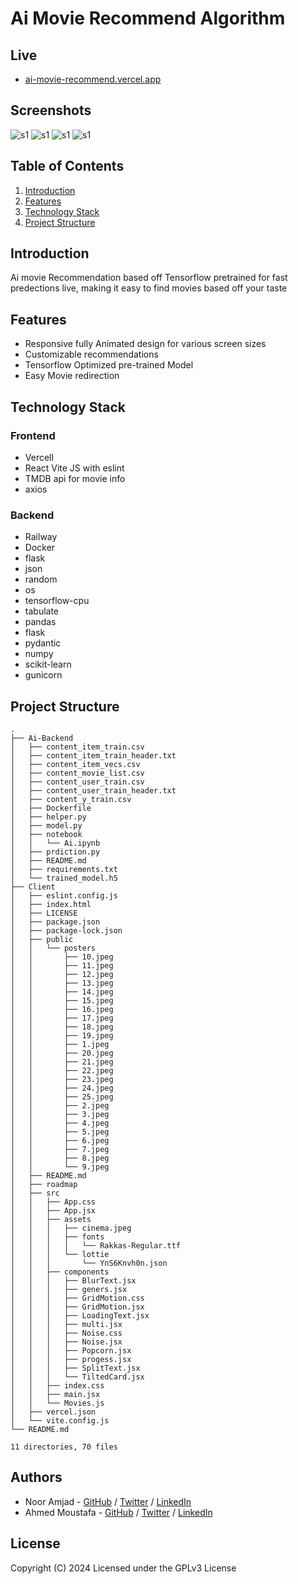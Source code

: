 # Ai Movie Recommend Algorithm

## Live

- [ai-movie-recommend.vercel.app](https://ai-movie-recommend.vercel.app/)


## Screenshots
![s1](.res/s1.png)
![s1](.res/s2.png)
![s1](.res/s3.png)
![s1](.res/s4.png)



## Table of Contents

1. [Introduction](#introduction)
2. [Features](#features)
3. [Technology Stack](#technology-stack)
4. [Project Structure](#project-structure)


## Introduction

Ai movie Recommendation based off Tensorflow pretrained for fast predections live, making it easy to find movies based off your taste  
## Features

- Responsive fully Animated design for various screen sizes
- Customizable recommendations
- Tensorflow Optimized pre-trained Model 
- Easy Movie redirection

## Technology Stack

### Frontend
- Vercell
- React Vite JS with eslint
- TMDB api for movie info
- axios

### Backend
- Railway
- Docker
- flask
- json
- random
- os
- tensorflow-cpu
- tabulate
- pandas
- flask
- pydantic
- numpy
- scikit-learn
- gunicorn


## Project Structure

```text
.
├── Ai-Backend
│   ├── content_item_train.csv
│   ├── content_item_train_header.txt
│   ├── content_item_vecs.csv
│   ├── content_movie_list.csv
│   ├── content_user_train.csv
│   ├── content_user_train_header.txt
│   ├── content_y_train.csv
│   ├── Dockerfile
│   ├── helper.py
│   ├── model.py
│   ├── notebook
│   │   └── Ai.ipynb
│   ├── prdiction.py
│   ├── README.md
│   ├── requirements.txt
│   └── trained_model.h5
├── Client
│   ├── eslint.config.js
│   ├── index.html
│   ├── LICENSE
│   ├── package.json
│   ├── package-lock.json
│   ├── public
│   │   └── posters
│   │       ├── 10.jpeg
│   │       ├── 11.jpeg
│   │       ├── 12.jpeg
│   │       ├── 13.jpeg
│   │       ├── 14.jpeg
│   │       ├── 15.jpeg
│   │       ├── 16.jpeg
│   │       ├── 17.jpeg
│   │       ├── 18.jpeg
│   │       ├── 19.jpeg
│   │       ├── 1.jpeg
│   │       ├── 20.jpeg
│   │       ├── 21.jpeg
│   │       ├── 22.jpeg
│   │       ├── 23.jpeg
│   │       ├── 24.jpeg
│   │       ├── 25.jpeg
│   │       ├── 2.jpeg
│   │       ├── 3.jpeg
│   │       ├── 4.jpeg
│   │       ├── 5.jpeg
│   │       ├── 6.jpeg
│   │       ├── 7.jpeg
│   │       ├── 8.jpeg
│   │       └── 9.jpeg
│   ├── README.md
│   ├── roadmap
│   ├── src
│   │   ├── App.css
│   │   ├── App.jsx
│   │   ├── assets
│   │   │   ├── cinema.jpeg
│   │   │   ├── fonts
│   │   │   │   └── Rakkas-Regular.ttf
│   │   │   └── lottie
│   │   │       └── YnS6Knvh0n.json
│   │   ├── components
│   │   │   ├── BlurText.jsx
│   │   │   ├── geners.jsx
│   │   │   ├── GridMotion.css
│   │   │   ├── GridMotion.jsx
│   │   │   ├── LoadingText.jsx
│   │   │   ├── multi.jsx
│   │   │   ├── Noise.css
│   │   │   ├── Noise.jsx
│   │   │   ├── Popcorn.jsx
│   │   │   ├── progess.jsx
│   │   │   ├── SplitText.jsx
│   │   │   └── TiltedCard.jsx
│   │   ├── index.css
│   │   ├── main.jsx
│   │   └── Movies.js
│   ├── vercel.json
│   └── vite.config.js
└── README.md

11 directories, 70 files
```

## Authors

- Noor Amjad - [GitHub](https://github.com/Justxd22) / [Twitter](https://twitter.com/_xd222) / [LinkedIn](https://www.linkedin.com/in/noor-amjad-xd)
- Ahmed Moustafa - [GitHub](https://github.com/AhmedMostafaDev12) / [Twitter](https://twitter.com/Ahmed_mostafaAI) / [LinkedIn](https://www.linkedin.com/in/ahmed-mostafa-4167912b8/)

## License

Copyright (C) 2024
Licensed under the GPLv3 License
